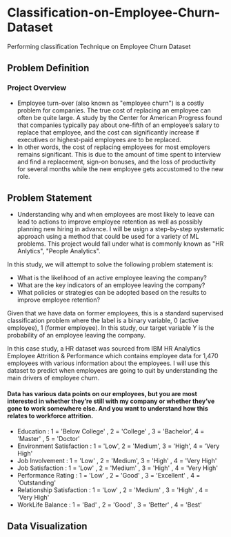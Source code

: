 # Classification-on-Employee-Churn-Dataset
Performing classification Technique on Employee Churn Dataset

## Problem Definition
### Project Overview

* Employee turn-over (also known as "employee churn") is a costly problem for companies. The true cost of replacing an employee can often be quite large. A study by the Center for American Progress found that companies typically pay about one-fifth of an employee’s salary to replace that employee, and the cost can significantly increase if executives or highest-paid employees are to be replaced.
* In other words, the cost of replacing employees for most employers remains significant. This is due to the amount of time spent to interview and find a replacement, sign-on bonuses, and the loss of productivity for several months while the new employee gets accustomed to the new role.


## Problem Statement

* Understanding why and when employees are most likely to leave can lead to actions to improve employee retention as well as possibly planning new hiring in advance. I will be usign a step-by-step systematic approach using a method that could be used for a variety of ML problems. This project would fall under what is commonly known as "HR Anlytics", "People Analytics".

In this study, we will attempt to solve the following problem statement is:

* What is the likelihood of an active employee leaving the company?
* What are the key indicators of an employee leaving the company?
* What policies or strategies can be adopted based on the results to improve employee retention?


Given that we have data on former employees, this is a standard supervised classification problem where the label is a binary variable, 0 (active employee), 1 (former employee). In this study, our target variable Y is the probability of an employee leaving the company.

In this case study, a HR dataset was sourced from IBM HR Analytics Employee Attrition & Performance which contains employee data for 1,470 employees with various information about the employees. I will use this dataset to predict when employees are going to quit by understanding the main drivers of employee churn.

#### Data has various data points on our employees, but you are most interested in whether they’re still with my company or whether they’ve gone to work somewhere else. And you want to understand how this relates to workforce attrition.

* Education : 1 = 'Below College' , 2 = 'College' , 3 = 'Bachelor', 4 = 'Master' , 5 = 'Doctor'
* Environment Satisfaction : 1 = 'Low', 2 = 'Medium', 3 = 'High', 4 = 'Very High'
* Job Involvement : 1 = 'Low' , 2 = 'Medium', 3 = 'High' , 4 = 'Very High'
* Job Satisfaction : 1 = 'Low' , 2 = 'Medium' , 3 = 'High' , 4 = 'Very High'
* Performance Rating : 1 = 'Low' , 2 = 'Good' , 3 = 'Excellent' , 4 = 'Outstanding'
* Relationship Satisfaction : 1 = 'Low' , 2 = 'Medium' , 3 = 'High' , 4 = 'Very High'
* WorkLife Balance : 1 = 'Bad' , 2 = 'Good' , 3 = 'Better' , 4 = 'Best'

## Data Visualization 
